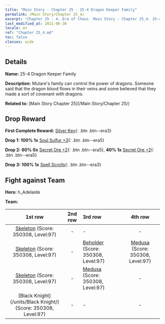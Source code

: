 ```yaml
---
title: "Main Story - Chapter 25 - 25-4 Dragon Keeper Family"
permalink: /Main Story/Chapter 25_4/
excerpt: "Chapter 25 - 4. Era of Chaos  Main Story - Chapter 25_4. 25-4 Dragon Keeper Family"
last_modified_at: 2021-06-30
locale: en
ref: "Chapter 25_4.md"
toc: false
classes: wide
---
```


## Details

 **Name:** 25-4 Dragon Keeper Family

 **Description:** Mutare's family can control the power of dragons. Someone said that the dragon blood flows in their veins and some believed that they made a sort of covenant with dragons.

 **Related to:** [Main Story Chapter 25](/Main Story/Chapter 25/)

## Drop Reward

 **First Complete Reward:** [Silver Key](/Items/con_693/){: .btn .btn--era3}

 **Drop 1:** **100% 1x** [Soul Sulfur +3](/Items/mat_85/){: .btn .btn--era5}

 **Drop 2:** **60% 0x** [Secret Ore +2](/Items/mat_75/){: .btn .btn--era5}, **40% 1x** [Secret Ore +2](/Items/mat_75/){: .btn .btn--era5}

 **Drop 3:** **100% 1x** [Spell Scrolls](/Items/con_694/){: .btn .btn--era3}


## Fight against Team
 **Hero:** h_Adelaide

 **Team:**


  | 1st row | 2nd row | 3rd row | 4th row |
  |:----:|:----:|:----|:----:|
  | [Skeleton](/units/Skeleton/) (Score: 350308, Level:97)  | - | - | - |
  | [Skeleton](/units/Skeleton/) (Score: 350308, Level:97)  | - | [Beholder](/units/Beholder/) (Score: 350308, Level:97)  | [Medusa](/units/Medusa/) (Score: 350308, Level:97)  |
  | [Skeleton](/units/Skeleton/) (Score: 350308, Level:97)  | - | [Medusa](/units/Medusa/) (Score: 350308, Level:97)  | - |
  | [Black Knight](/units/Black Knight/) (Score: 350308, Level:97)  | - | - | - |


